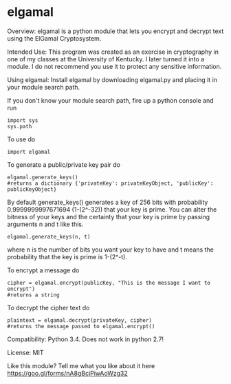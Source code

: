 elgamal
=======

Overview: elgamal is a python module that lets you encrypt and decrypt text using the ElGamal Cryptosystem.

Intended Use:
This program was created as an exercise in cryptography in one of my classes at the University of Kentucky.
I later turned it into a module.  I do not recommend you use it to protect any sensitive information.

Using elgamal:
Install elgamal by downloading elgamal.py and placing it in your module search path.

If you don't know your module search path, fire up a python console and run

	import sys
	sys.path

To use do

	import elgamal

To generate a public/private key pair do

	elgamal.generate_keys()
	#returns a dictionary {'privateKey': privateKeyObject, 'publicKey': publicKeyObject}
	
By default generate_keys() generates a key of 256 bits with probability 0.9999999997671694
(1-(2^-32)) that your key is prime.  You can alter the bitness of your keys and the certainty
that your key is prime by passing arguments n and t like this.

	elgamal.generate_keys(n, t)
	
where n is the number of bits you want your key to have and t means the probability that the
key is prime is 1-(2^-t).
	
To encrypt a message do

	cipher = elgamal.encrypt(publicKey, "This is the message I want to encrypt")
	#returns a string
	
To decrypt the cipher text do

	plaintext = elgamal.decrypt(privateKey, cipher)
	#returns the message passed to elgamal.encrypt()

Compatibility: Python 3.4.  Does not work in python 2.7!

License: MIT

Like this module?  Tell me what you like about it here https://goo.gl/forms/nA8gBcjPiwAoWzg32
